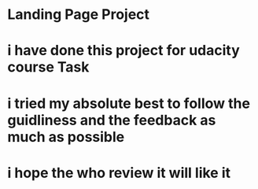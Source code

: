 # Landing Page Project

#  i have done this project for udacity course Task

#  i tried my absolute best to follow the guidliness and the feedback as much as possible 

#  i hope the who review it will like it 